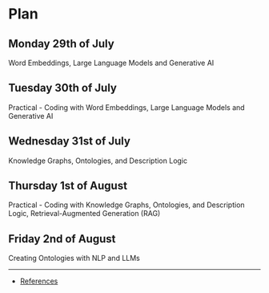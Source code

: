 # Plan


## Monday 29th of July
Word Embeddings, Large Language Models and Generative AI


## Tuesday 30th of July
Practical - Coding with Word Embeddings, Large Language Models and Generative AI


## Wednesday 31st of July
Knowledge Graphs, Ontologies, and Description Logic


## Thursday 1st of August
Practical - Coding with Knowledge Graphs, Ontologies, and Description Logic, Retrieval-Augmented Generation (RAG)


## Friday 2nd of August
Creating Ontologies with NLP and LLMs

---
- [References](/references)





